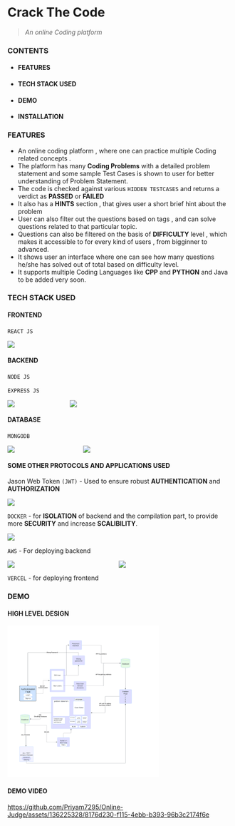 
# Crack The Code
> _An online Coding platform_

### CONTENTS
* #### FEATURES
* #### TECH STACK USED
* #### DEMO
* #### INSTALLATION
  


### FEATURES
* An online coding platform , where one can practice multiple Coding related concepts .
* The platform has many **Coding Problems** with a detailed problem statement and some sample Test Cases is shown to user for better understanding of Problem Statement. 
* The code is checked against various ` HIDDEN TESTCASES ` and returns a verdict as **PASSED** or **FAILED**
* It also has a **HINTS** section , that gives user a short brief hint about the problem 
* User can also filter out the questions based on tags , and can solve questions related to that particular topic.
* Questions can also be filtered on the basis of **DIFFICULTY** level , which makes it accessible to for every kind of users , from bigginner to advanced.
* It shows user an interface where one can see how many questions he/she has solved out of total based on difficulty level.
* It supports multiple Coding Languages like **CPP** and **PYTHON** and Java to be added very soon.






### TECH STACK USED

#### FRONTEND 
`REACT JS`

<div style="display: flex;">
  <img src="https://github.com/Priyam7295/Online-Judge/assets/136225328/9fd4595f-7262-4f22-a3be-951a150bb938" width="160"  />
</div>

#### BACKEND
`NODE JS`

`EXPRESS JS`

<div style="display: flex;">
  <img src="https://github.com/Priyam7295/Online-Judge/assets/136225328/3373992d-bbbb-4c36-ac76-8ddcee9f9708" width="130" style="margin-right: 10px;" />
  <img src="https://github.com/Priyam7295/Online-Judge/assets/136225328/504463f3-034e-48dc-8605-5a0fc0ed9623" width="190" />
</div>


#### DATABASE
`MONGODB`

<div style="display: flex;">
  <img src="https://github.com/Priyam7295/Online-Judge/assets/136225328/ef3e9cbd-3512-4fc3-9720-bd109df53d9e" width="160" style="margin-right: 10px;" />
  <img src="https://github.com/Priyam7295/Online-Judge/assets/136225328/506071de-9eee-4743-9d5a-f913275b091e" width="130" />
</div>



#### SOME OTHER PROTOCOLS AND APPLICATIONS USED
Jason Web Token `(JWT)` - Used to ensure robust **AUTHENTICATION** and **AUTHORIZATION**

<div style="display: flex;">
  <img src="https://github.com/Priyam7295/Online-Judge/assets/136225328/f7b94d2a-00dd-4704-888d-28ede4a2e05d" width="250" />
</div>



`DOCKER` - for **ISOLATION** of backend and the compilation part, to provide more **SECURITY** and increase **SCALIBILITY**.

<div style="display: flex;">
  <img src="https://github.com/Priyam7295/Online-Judge/assets/136225328/2fd5777d-38bf-412f-baa0-fc443e8e2cb0" width="250" />
</div>


`AWS` - For deploying backend

<div style="display: flex;">
  <img src="https://github.com/Priyam7295/Online-Judge/assets/136225328/dd23a9cc-61db-46dd-ad75-08cc3a17af2d" width="250" />
  <img src="https://github.com/Priyam7295/Online-Judge/assets/136225328/a96e6536-33e5-4472-bca1-56a91413b70a" width="250" />
</div>



`VERCEL` - for deploying frontend


### DEMO
#### HIGH LEVEL DESIGN 


<img src="HLD.png" alt="Image Description" style="width:340px;">


#### DEMO VIDEO
https://github.com/Priyam7295/Online-Judge/assets/136225328/8176d230-f115-4ebb-b393-96b3c2174f6e








